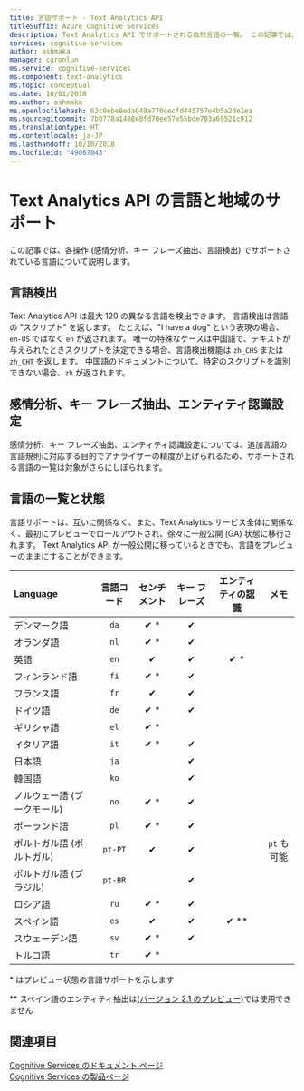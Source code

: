 ```yaml
---
title: 言語サポート - Text Analytics API
titleSuffix: Azure Cognitive Services
description: Text Analytics API でサポートされる自然言語の一覧。 この記事では、各操作 (感情分析、キー フレーズ抽出、言語検出、エンティティ認識) でサポートされている言語について説明します。
services: cognitive-services
author: ashmaka
manager: cgronlun
ms.service: cognitive-services
ms.component: text-analytics
ms.topic: conceptual
ms.date: 10/01/2018
ms.author: ashmaka
ms.openlocfilehash: 63c8ebe8eda049a770cecfd445757e4b5a2de1ea
ms.sourcegitcommit: 7b0778a1488e8fd70ee57e55bde783a69521c912
ms.translationtype: HT
ms.contentlocale: ja-JP
ms.lasthandoff: 10/10/2018
ms.locfileid: "49067043"
---
```

# <a name="language-and-region-support-for-the-text-analytics-api"></a>Text Analytics API の言語と地域のサポート

この記事では、各操作 (感情分析、キー フレーズ抽出、言語検出) でサポートされている言語について説明します。

## <a name="language-detection"></a>言語検出

Text Analytics API は最大 120 の異なる言語を検出できます。 言語検出は言語の "スクリプト" を返します。 たとえば、"I have a dog" という表現の場合、`en-US` ではなく `en` が返されます。 唯一の特殊なケースは中国語で、テキストが与えられたときスクリプトを決定できる場合、言語検出機能は `zh_CHS` または `zh_CHT` を返します。 中国語のドキュメントについて、特定のスクリプトを識別できない場合、`zh` が返されます。

## <a name="sentiment-analysis-key-phrase-extraction-and-entity-recognition"></a>感情分析、キー フレーズ抽出、エンティティ認識設定

感情分析、キー フレーズ抽出、エンティティ認識設定については、追加言語の言語規則に対応する目的でアナライザーの精度が上げられるため、サポートされる言語の一覧は対象がさらにしぼられます。

## <a name="language-list-and-status"></a>言語の一覧と状態

言語サポートは、互いに関係なく、また、Text Analytics サービス全体に関係なく、最初にプレビューでロールアウトされ、徐々に一般公開 (GA) 状態に移行されます。 Text Analytics API が一般公開に移っているときでも、言語をプレビューのままにすることができます。

| Language    | 言語コード | センチメント | キー フレーズ | エンティティの認識 |   メモ  |
|:----------- |:-------------:|:---------:|:-----------:|:-----------:|:-----------:
| デンマーク語      | `da`          | ✔ \*     | ✔           |             |     |
| オランダ語       | `nl`          | ✔ \*     | ✔          |             |     |
| 英語     | `en`          | ✔        | ✔           |  ✔ \*   |      |
| フィンランド語     | `fi`          | ✔ \*     | ✔           |             |     |
| フランス語      | `fr`          | ✔        | ✔           |             |     |
| ドイツ語      | `de`          | ✔ \*     | ✔           |            |     |
| ギリシャ語       | `el`          | ✔ \*     |             |            |     |
| イタリア語     | `it`          | ✔ \*     | ✔           |             |     |
| 日本語    | `ja`          |          | ✔           |            |     |
| 韓国語      | `ko`          |          | ✔           |            |     |
| ノルウェー語 (ブークモール) | `no`          | ✔ \*     |  ✔          |             |     |
| ポーランド語      | `pl`          | ✔ \*     |  ✔          |             |     |
| ポルトガル語 (ポルトガル) | `pt-PT`| ✔        |  ✔          |       |`pt` も可能|
| ポルトガル語 (ブラジル)   | `pt-BR`|          |  ✔   |         |     |
| ロシア語     | `ru`          | ✔ \*     | ✔           |             |     |
| スペイン語     | `es`          | ✔        | ✔           |   ✔ \*\*      |     |
| スウェーデン語     | `sv`          | ✔ \*     | ✔           |             |     |
| トルコ語     | `tr`          | ✔ \*     |             |             |  |

\* はプレビュー状態の言語サポートを示します

\*\* スペイン語のエンティティ抽出は[(バージョン 2.1 のプレビュー)](https://westus.dev.cognitive.microsoft.com/docs/services/TextAnalytics-V2-1-Preview/operations/5ac4251d5b4ccd1554da7634)では使用できません

## <a name="see-also"></a>関連項目

[Cognitive Services のドキュメント ページ](https://docs.microsoft.com/azure/cognitive-services/)   
[Cognitive Services の製品ページ](https://azure.microsoft.com/services/cognitive-services/)
